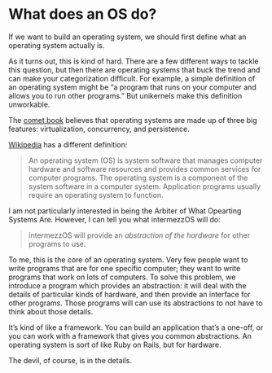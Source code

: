 # What does an OS do?

If we want to build an operating system, we should first define what an
operating system actually is.

As it turns out, this is kind of hard. There are a few different ways
to tackle this question, but then there are operating systems that
buck the trend and can make your categorization difficult. For example,
a simple definition of an operating system might be “a program that
runs on your computer and allows you to run other programs.” But
unikernels make this definition unworkable.

The [comet book] believes that operating systems are made up of three
big features: virtualization, concurrency, and persistence.

[comet book]: http://pages.cs.wisc.edu/~remzi/OSTEP/

[Wikipedia] has a different definition:

> An operating system (OS) is system software that manages computer hardware
> and software resources and provides common services for computer programs.
> The operating system is a component of the system software in a computer
> system. Application programs usually require an operating system to function.

[Wikipedia]: https://en.wikipedia.org/wiki/Operating_system

I am not particularly interested in being the Arbiter of What Opearting Systems
Are. However, I can tell you what intermezzOS will do:

> intermezzOS will provide an *abstraction of the hardware* for other programs
> to use.

To me, this is the core of an operating system. Very few people want to write
programs that are for one specific computer; they want to write programs that
work on lots of computers. To solve this problem, we introduce a program which
provides an abstraction: it will deal with the details of particular kinds of
hardware, and then provide an interface for other programs. Those programs will
can use its abstractions to not have to think about those details.

It’s kind of like a framework. You can build an application that’s a one-off, or
you can work with a framework that gives you common abstractions. An operating
system is sort of like Ruby on Rails, but for hardware.

The devil, of course, is in the details.
